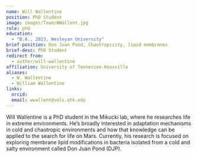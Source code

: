 ```yaml
---
name: Will Wallentine
position: PhD Student
image: images/Team/WWallent.jpg
role: phd
education:
  - "B.A., 2023, Wesleyan University"
brief-position: Don Juan Pond, Chaotropicity, lipid membranes
brief-desc: PhD Student
redirect from:
  - author/will-wallentine    
affiliation: University of Tennessee-Knoxville
aliases:
  - W. Wallentine
  - William Wallentine
links:
  orcid:
  email: wwallent@vols.utk.edu
---
```


Will Wallentine is a PhD student in the Mikucki lab, where he researches life in extreme environments. 
He’s broadly interested in adaptation mechanisms in cold and chaotropic environments and how that knowledge can be applied to the search for life on Mars. 
Currently, his research is focused on exploring membrane lipid modifications in bacteria isolated from a cold and salty environment called Don Juan Pond (DJP). 

